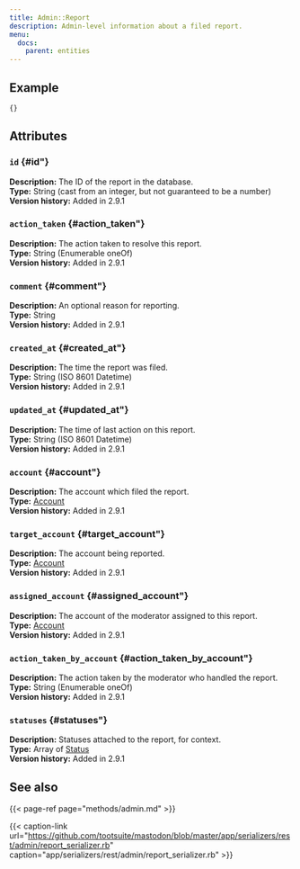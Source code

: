 ```yaml
---
title: Admin::Report
description: Admin-level information about a filed report.
menu:
  docs:
    parent: entities
---
```


## Example

```javascript
{}
```

## Attributes

### `id` {#id"}

**Description:** The ID of the report in the database.\
**Type:** String \(cast from an integer, but not guaranteed to be a number\)\
**Version history:** Added in 2.9.1

### `action_taken` {#action_taken"}

**Description:** The action taken to resolve this report.\
**Type:** String \(Enumerable oneOf\)\
**Version history:** Added in 2.9.1

### `comment` {#comment"}

**Description:** An optional reason for reporting.\
**Type:** String\
**Version history:** Added in 2.9.1

### `created_at` {#created_at"}

**Description:** The time the report was filed.\
**Type:** String \(ISO 8601 Datetime\)\
**Version history:** Added in 2.9.1

### `updated_at` {#updated_at"}

**Description:** The time of last action on this report.\
**Type:** String \(ISO 8601 Datetime\)\
**Version history:** Added in 2.9.1

### `account` {#account"}

**Description:** The account which filed the report.\
**Type:** [Account](account.md)\
**Version history:** Added in 2.9.1

### `target_account` {#target_account"}

**Description:** The account being reported.\
**Type:** [Account](account.md)\
**Version history:** Added in 2.9.1

### `assigned_account` {#assigned_account"}

**Description:** The account of the moderator assigned to this report.\
**Type:** [Account](account.md)\
**Version history:** Added in 2.9.1

### `action_taken_by_account` {#action_taken_by_account"}

**Description:** The action taken by the moderator who handled the report.\
**Type:** String \(Enumerable oneOf\)\
**Version history:** Added in 2.9.1

### `statuses` {#statuses"}

**Description:** Statuses attached to the report, for context.\
**Type:** Array of [Status](status.md)\
**Version history:** Added in 2.9.1

## See also

{{< page-ref page="methods/admin.md" >}}

{{< caption-link url="https://github.com/tootsuite/mastodon/blob/master/app/serializers/rest/admin/report_serializer.rb" caption="app/serializers/rest/admin/report\_serializer.rb" >}}



